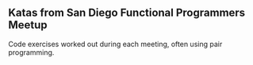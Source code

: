## Katas from San Diego Functional Programmers Meetup

Code exercises worked out during each meeting, often using pair programming.
